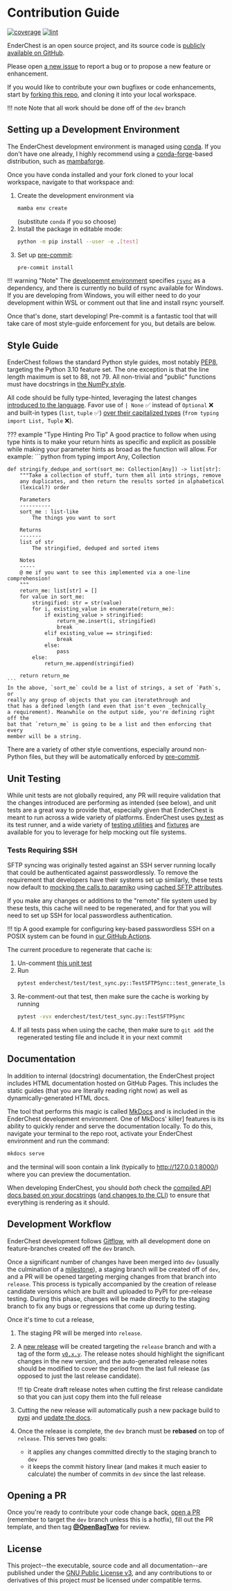 # Contribution Guide

[![coverage](../img/coverage.svg)](../coverage)
[![lint](../img/pylint.svg)](../lint-report.txt)

EnderChest is an open source project, and its source code is
[publicly available on GitHub](https://github.com/OpenBagTwo/EnderChest).

Please open [a new issue](https://github.com/OpenBagTwo/EnderChest/issues/new)
to report a bug or to propose a new feature or enhancement.

If you would like to contribute your own bugfixes or code enhancements, start by
[forking this repo](https://github.com/OpenBagTwo/EnderChest/fork), and cloning
it into your local workspace.

!!! note
    Note that all work should be done off of the `dev` branch

## Setting up a Development Environment

The EnderChest development environment is managed using
[conda](https://docs.conda.io/en/latest/). If you don't have one already,
I highly recommend using a [conda-forge](https://conda-forge.org/)-based
distribution, such as [mambaforge](https://github.com/conda-forge/miniforge#mambaforge).

Once you have conda installed and your fork cloned to your local workspace, navigate
to that workspace and:

1. Create the development environment via
   ```bash
   mamba env create
   ```
   (substitute `conda` if you so choose)
1. Install the package in editable mode:
   ```bash
   python -m pip install --user -e .[test]
   ```
1. Set up [pre-commit](https://pre-commit.com/):
   ```bash
   pre-commit install
   ```

!!! warning "Note"
    The [developemnt environment](https://github.com/OpenBagTwo/EnderChest/blob/dev/environment.yml)
    specifies [`rsync`](https://anaconda.org/conda-forge/rsync) as a dependency,
    and there is currently no build of rsync available for Windows. If you are
    developing from Windows, you will either need to do your development within
    WSL or comment out that line and install rsync yourself.


Once that's done, start developing! Pre-commit is a fantastic tool that will
take care of most style-guide enforcement for you, but details are below.

## Style Guide

EnderChest follows the standard Python style guides, most notably
[PEP8](https://peps.python.org/pep-0008/), targeting the Python 3.10 feature set.
The one exception is that the line length maximum is set to 88, not 79. All
non-trivial and "public" functions must have docstrings in
[the NumPy style](https://numpydoc.readthedocs.io/en/latest/format.html).

All code should be fully type-hinted, leveraging the latest changes
[introduced to the language](https://docs.python.org/3/whatsnew/3.10.html#new-features-related-to-type-hints).
Favor use of `| None` ✅ instead of `Optional` ❌ and built-in types (`list`, `tuple` ✅)
[over their capitalized types](https://docs.python.org/3/whatsnew/3.9.html#type-hinting-generics-in-standard-collections)
(`from typing import List, Tuple` ❌).

??? example "Type Hinting Pro Tip"
    A good practice to follow when using type hints is to make your return hints
    as specific and explicit as possible while making your parameter hints
    as broad as the function will allow. For example:
    ```python
    from typing import Any, Collection


    def stringify_dedupe_and_sort(sort_me: Collection[Any]) -> list[str]:
        """Take a collection of stuff, turn them all into strings, remove
        any duplicates, and then return the results sorted in alphabetical
        (lexical?) order

        Parameters
        ----------
        sort_me : list-like
            The things you want to sort

        Returns
        -------
        list of str
            The stringified, deduped and sorted items

        Notes
        -----
        @ me if you want to see this implemented via a one-line comprehension!
        """
        return_me: list[str] = []
        for value in sort_me:
            stringified: str = str(value)
            for i, existing_value in enumerate(return_me):
                if existing_value > stringified:
                    return_me.insert(i, stringified)
                    break
                elif existing_value == stringified:
                    break
                else:
                    pass
            else:
                return_me.append(stringified)

        return return_me
    ```
    In the above, `sort_me` could be a list of strings, a set of `Path`s, or
    really any group of objects that you can iteratethrough and
    that has a defined length (and even that isn't even _technically_
    a requirement). Meanwhile on the output side, you're defining right off the
    bat that `return_me` is going to be a list and then enforcing that every
    member will be a string.

There are a variety of other style conventions, especially around non-Python
files, but they will be automatically enforced by
[pre-commit](https://github.com/OpenBagTwo/EnderChest/blob/dev/.pre-commit-config.yaml).

<!---  TODO: guidance over capitalization and punctuation
       TODO: CLI help style guide
--->

## Unit Testing

While unit tests are not globally required, any PR will require validation that
the changes introduced are performing as intended (see below), and unit tests
are a great way to provide that, especially given that EnderChest is meant to
run across a wide variety of platforms. EnderChest uses
[py.test](https://docs.pytest.org/en/7.3.x/) as its test runner, and a wide
variety of
[testing utilities](https://github.com/OpenBagTwo/EnderChest/blob/dev/enderchest/test/utils.py)
and [fixtures](https://github.com/OpenBagTwo/EnderChest/blob/dev/enderchest/test/conftest.py)
are available for you to leverage for help mocking out file systems.

### Tests Requiring SSH

SFTP syncing was originally tested against an SSH server running locally that
could be authenticated against passwordlessly. To remove the requirement that
developers have their systems set up similarly, these tests now default to
[mocking the calls to paramiko](https://github.com/OpenBagTwo/EnderChest/blob/dev/enderchest/test/mock_paramiko.py)
using
[cached SFTP attributes](https://github.com/OpenBagTwo/EnderChest/blob/dev/enderchest/test/testing_files/lstat_cache.json).

If you make any changes or additions to the "remote" file system used by these
tests, this cache will need to be regenerated, and for that you will need to
set up SSH for local passwordless authentication.

!!! tip
    A good example for configuring key-based passwordless SSH on a POSIX
    system can be found in
    [our GitHub Actions](https://github.com/OpenBagTwo/EnderChest/blob/paramiko/.github/workflows/pull_request.yml#L40-L47).

The current procedure to regenerate that cache is:

1. Un-comment [this unit test](https://github.com/OpenBagTwo/EnderChest/blob/853bdbac76124fb9e6d4a754f4dd73c48e66d829/enderchest/test/test_sync.py#L542-L545)
1. Run
   ```bash
   pytest enderchest/test/test_sync.py::TestSFTPSync::test_generate_lstat_cache --use-local-ssh
   ```
1. Re-comment-out that test, then make sure the cache is working by running
   ```bash
   pytest -vvx enderchest/test/test_sync.py::TestSFTPSync
   ```
1. If all tests pass when using the cache, then make sure to `git add` the
   regenerated testing file and include it in your next commit

## Documentation

In addition to internal (docstring) documentation, the EnderChest project includes
HTML documentation hosted on GitHub Pages. This includes the static guides (that
you are literally reading right now) as well as dynamically-generated HTML docs.

The tool that performs this magic is called [MkDocs](https://www.mkdocs.org/) and
is included in the EnderChest development environment. One of MkDocs' killer]
features is its ability to quickly render and serve the documentation locally.
To do this, navigate your terminal to the repo root, activate your EnderChest
environment and run the command:

```bash
mkdocs serve
```

and the terminal will soon contain a link (typically to http://127.0.0.1:8000/)
where you can preview the documentation.

When developing EnderChest, you should _both_ check
the [compiled API docs based on your docstrings](http://127.0.0.1:8000/reference/enderchest/)
([and changes to the CLI](http://127.0.0.1:8000/cli/)) to ensure that everything
is rendering as it should.

## Development Workflow

EnderChest development follows
[Gitflow](https://www.atlassian.com/git/tutorials/comparing-workflows/gitflow-workflow),
with all development done on feature-branches created off the `dev` branch.

Once a significant number of changes have been merged into `dev` (usually the
culmination of a
[milestone](https://github.com/OpenBagTwo/EnderChest/milestones)), a staging
branch will be created off of `dev`, and a PR will be opened targeting merging
changes from that branch into `release`. This process is typically accompanied
by the creation of release candidate versions which are built and uploaded to PyPI
for pre-release testing. During this phase, changes will be made directly
to the staging branch to fix any bugs or regressions that come up during testing.

Once it's time to cut a release,

1. The staging PR will be merged into `release`.
2. A [new release](https://github.com/OpenBagTwo/EnderChest/releases/new) will
   be created targeting the `release` branch and with a tag of the form
   [`v0.x.y`](https://semver.org/). The release notes should highlight the
   significant changes in the new version, and the auto-generated release notes
   should be modified to cover the period from the last full release
   (as opposed to just the last release candidate).

    !!! tip
        Create draft release notes when cutting the first release candidate
        so that you can just copy them into the full release

3. Cutting the new release will automatically push a new package build to
   [pypi](https://pypi.org/project/enderchest/) and
   [update the docs](https://openbagtwo.github.io/EnderChest/release/).
4. Once the release is complete, the `dev` branch must be **rebased** on top of
   `release`. This serves two goals:
   - it applies any changes committed directly to the staging branch to `dev`
   - it keeps the commit history linear (and makes it much easier to calculate)
     the number of commits in `dev` since the last release.

## Opening a PR

Once you're ready to contribute your code change back,
[open a PR](https://github.com/OpenBagTwo/EnderChest/compare) (remember to
target the `dev` branch unless this is a hotfix), fill out the PR template, and
then tag **[@OpenBagTwo](https://github.com/OpenBagTwo)** for review.

## License

This project--the executable, source code and all documentation--are published
under the
[GNU Public License v3](https://github.com/OpenBagTwo/EnderChest/blob/dev/LICENSE),
and any contributions to or derivatives of this project _must_ be licensed under
compatible terms.
